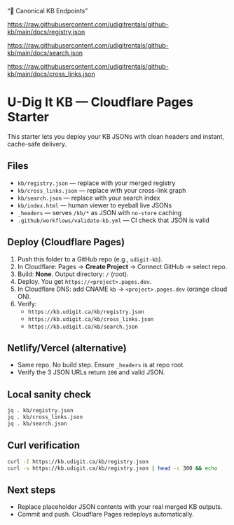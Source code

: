 “🔗 Canonical KB Endpoints”

https://raw.githubusercontent.com/udigitrentals/github-kb/main/docs/registry.json

https://raw.githubusercontent.com/udigitrentals/github-kb/main/docs/search.json

https://raw.githubusercontent.com/udigitrentals/github-kb/main/docs/cross_links.json




# U-Dig It KB — Cloudflare Pages Starter

This starter lets you deploy your KB JSONs with clean headers and instant, cache-safe delivery.

## Files
- `kb/registry.json` — replace with your merged registry
- `kb/cross_links.json` — replace with your cross-link graph
- `kb/search.json` — replace with your search index
- `kb/index.html` — human viewer to eyeball live JSONs
- `_headers` — serves `/kb/*` as JSON with `no-store` caching
- `.github/workflows/validate-kb.yml` — CI check that JSON is valid

## Deploy (Cloudflare Pages)
1. Push this folder to a GitHub repo (e.g., `udigit-kb`).
2. In Cloudflare: Pages → **Create Project** → Connect GitHub → select repo.
3. Build: **None**. Output directory: `/` (root).
4. Deploy. You get `https://<project>.pages.dev`.
5. In Cloudflare DNS: add CNAME `kb` → `<project>.pages.dev` (orange cloud ON).
6. Verify:
   - `https://kb.udigit.ca/kb/registry.json`
   - `https://kb.udigit.ca/kb/cross_links.json`
   - `https://kb.udigit.ca/kb/search.json`

## Netlify/Vercel (alternative)
- Same repo. No build step. Ensure `_headers` is at repo root.
- Verify the 3 JSON URLs return `200` and valid JSON.

## Local sanity check
```bash
jq . kb/registry.json
jq . kb/cross_links.json
jq . kb/search.json
```

## Curl verification
```bash
curl -I https://kb.udigit.ca/kb/registry.json
curl -s https://kb.udigit.ca/kb/registry.json | head -c 300 && echo
```

## Next steps
- Replace placeholder JSON contents with your real merged KB outputs.
- Commit and push. Cloudflare Pages redeploys automatically.
